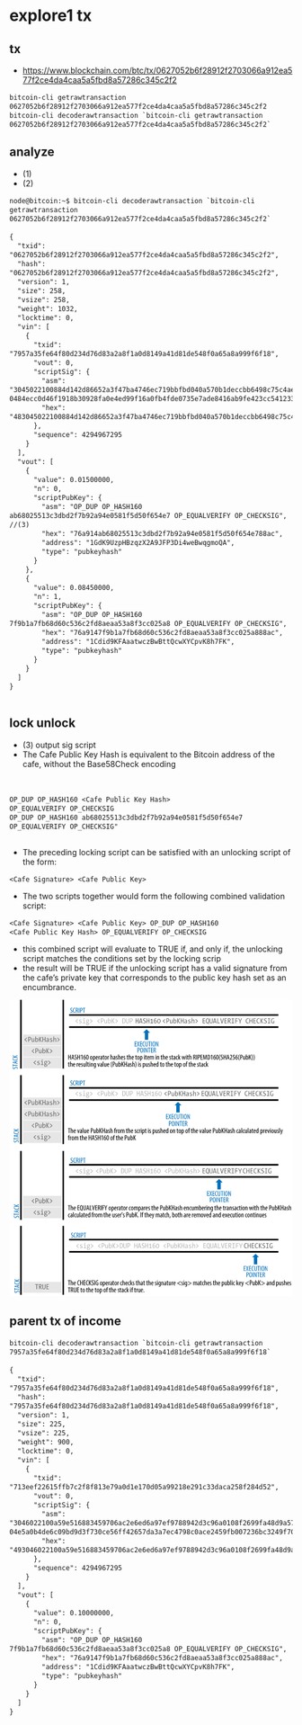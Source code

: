 # explore1 tx

## tx

* https://www.blockchain.com/btc/tx/0627052b6f28912f2703066a912ea577f2ce4da4caa5a5fbd8a57286c345c2f2

```
bitcoin-cli getrawtransaction 0627052b6f28912f2703066a912ea577f2ce4da4caa5a5fbd8a57286c345c2f2
bitcoin-cli decoderawtransaction `bitcoin-cli getrawtransaction 0627052b6f28912f2703066a912ea577f2ce4da4caa5a5fbd8a57286c345c2f2`
```

## analyze


* (1)  
* (2)


```
node@bitcoin:~$ bitcoin-cli decoderawtransaction `bitcoin-cli getrawtransaction 0627052b6f28912f2703066a912ea577f2ce4da4caa5a5fbd8a57286c345c2f2`

{
  "txid": "0627052b6f28912f2703066a912ea577f2ce4da4caa5a5fbd8a57286c345c2f2",
  "hash": "0627052b6f28912f2703066a912ea577f2ce4da4caa5a5fbd8a57286c345c2f2",
  "version": 1,
  "size": 258,
  "vsize": 258,
  "weight": 1032,
  "locktime": 0,
  "vin": [
    {
      "txid": "7957a35fe64f80d234d76d83a2a8f1a0d8149a41d81de548f0a65a8a999f6f18",
      "vout": 0,
      "scriptSig": {
        "asm": "3045022100884d142d86652a3f47ba4746ec719bbfbd040a570b1deccbb6498c75c4ae24cb02204b9f039ff08df09cbe9f6addac960298cad530a863ea8f53982c09db8f6e3813[ALL] 0484ecc0d46f1918b30928fa0e4ed99f16a0fb4fde0735e7ade8416ab9fe423cc5412336376789d172787ec3457eee41c04f4938de5cc17b4a10fa336a8d752adf",
        "hex": "483045022100884d142d86652a3f47ba4746ec719bbfbd040a570b1deccbb6498c75c4ae24cb02204b9f039ff08df09cbe9f6addac960298cad530a863ea8f53982c09db8f6e381301410484ecc0d46f1918b30928fa0e4ed99f16a0fb4fde0735e7ade8416ab9fe423cc5412336376789d172787ec3457eee41c04f4938de5cc17b4a10fa336a8d752adf"
      },
      "sequence": 4294967295
    }
  ],
  "vout": [
    {
      "value": 0.01500000,
      "n": 0,
      "scriptPubKey": {
        "asm": "OP_DUP OP_HASH160 ab68025513c3dbd2f7b92a94e0581f5d50f654e7 OP_EQUALVERIFY OP_CHECKSIG",    //(3)
        "hex": "76a914ab68025513c3dbd2f7b92a94e0581f5d50f654e788ac",
        "address": "1GdK9UzpHBzqzX2A9JFP3Di4weBwqgmoQA",
        "type": "pubkeyhash"
      }
    },
    {
      "value": 0.08450000,
      "n": 1,
      "scriptPubKey": {
        "asm": "OP_DUP OP_HASH160 7f9b1a7fb68d60c536c2fd8aeaa53a8f3cc025a8 OP_EQUALVERIFY OP_CHECKSIG",
        "hex": "76a9147f9b1a7fb68d60c536c2fd8aeaa53a8f3cc025a888ac",
        "address": "1Cdid9KFAaatwczBwBttQcwXYCpvK8h7FK",
        "type": "pubkeyhash"
      }
    }
  ]
}


```

## lock unlock

*  (3) output sig script
* The Cafe Public Key Hash is equivalent to the Bitcoin address of the cafe, without the Base58Check encoding

```


OP_DUP OP_HASH160 <Cafe Public Key Hash>                  OP_EQUALVERIFY OP_CHECKSIG
OP_DUP OP_HASH160 ab68025513c3dbd2f7b92a94e0581f5d50f654e7 OP_EQUALVERIFY OP_CHECKSIG"


```

* The preceding locking script can be satisfied with an unlocking script of the form:

```
<Cafe Signature> <Cafe Public Key>

```
* The two scripts together would form the following combined validation script:

```
<Cafe Signature> <Cafe Public Key> OP_DUP OP_HASH160
<Cafe Public Key Hash> OP_EQUALVERIFY OP_CHECKSIG
```

* this combined script will evaluate to TRUE if, and only if, the unlocking script matches the conditions set by the locking scrip
* the result will be TRUE if the unlocking script has a valid signature from the cafe’s private key that corresponds to the public key hash set as an encumbrance.

![](./script2.png)


## parent tx of income


```
bitcoin-cli decoderawtransaction `bitcoin-cli getrawtransaction 7957a35fe64f80d234d76d83a2a8f1a0d8149a41d81de548f0a65a8a999f6f18`

{
  "txid": "7957a35fe64f80d234d76d83a2a8f1a0d8149a41d81de548f0a65a8a999f6f18",
  "hash": "7957a35fe64f80d234d76d83a2a8f1a0d8149a41d81de548f0a65a8a999f6f18",
  "version": 1,
  "size": 225,
  "vsize": 225,
  "weight": 900,
  "locktime": 0,
  "vin": [
    {
      "txid": "713eef22615ffb7c2f8f813e79a0d1e170d05a99218e291c33daca258f284d52",
      "vout": 0,
      "scriptSig": {
        "asm": "3046022100a59e516883459706ac2e6ed6a97ef9788942d3c96a0108f2699fa48d9a5725d1022100f9bb4434943e87901c0c96b5f3af4e7ba7b83e12c69b1edbfe6965f933fcd17d[ALL] 04e5a0b4de6c09bd9d3f730ce56ff42657da3a7ec4798c0ace2459fb007236bc3249f70170509ed663da0300023a5de700998bfec49d4da4c66288a58374626c8d",
        "hex": "493046022100a59e516883459706ac2e6ed6a97ef9788942d3c96a0108f2699fa48d9a5725d1022100f9bb4434943e87901c0c96b5f3af4e7ba7b83e12c69b1edbfe6965f933fcd17d014104e5a0b4de6c09bd9d3f730ce56ff42657da3a7ec4798c0ace2459fb007236bc3249f70170509ed663da0300023a5de700998bfec49d4da4c66288a58374626c8d"
      },
      "sequence": 4294967295
    }
  ],
  "vout": [
    {
      "value": 0.10000000,
      "n": 0,
      "scriptPubKey": {
        "asm": "OP_DUP OP_HASH160 7f9b1a7fb68d60c536c2fd8aeaa53a8f3cc025a8 OP_EQUALVERIFY OP_CHECKSIG",
        "hex": "76a9147f9b1a7fb68d60c536c2fd8aeaa53a8f3cc025a888ac",
        "address": "1Cdid9KFAaatwczBwBttQcwXYCpvK8h7FK",
        "type": "pubkeyhash"
      }
    }
  ]
}



```
